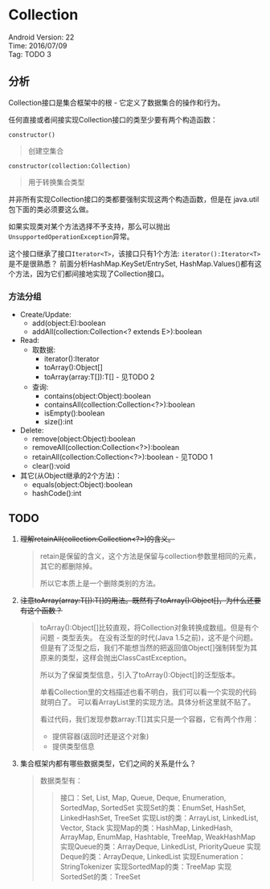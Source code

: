 # Collection

Android Version: 22  
Time: 2016/07/09  
Tag: TODO 3  

## 分析
Collection接口是集合框架中的根 - 它定义了数据集合的操作和行为。

任何直接或者间接实现Collection接口的类至少要有两个构造函数： 

`constructor()`

> 创建空集合

`constructor(collection:Collection)`

> 用于转换集合类型


并非所有实现Collection接口的类都要强制实现这两个构造函数，但是在
java.util包下面的类必须要这么做。

如果实现类对某个方法选择不予支持，那么可以抛出`UnsupportedOperationException`异常。

这个接口继承了接口`Iterator<T>`，该接口只有1个方法:
`iterator():Iterator<T>`
是不是很熟悉？
前面分析HashMap.KeySet/EntrySet, HashMap.Values()都有这个方法，因为它们都间接地实现了Collection接口。

### 方法分组
* Create/Update:
	- add(object:E):boolean
	- addAll(collection:Collection<? extends E>):boolean
* Read:
	- 取数据:
		- iterator():Iterator<E>
		- toArray():Object[]
		- toArray(array:T[]):T[] - 见TODO 2
	- 查询:
		- contains(object:Object):boolean
		- containsAll(collection:Collection<?>):boolean
		- isEmpty():boolean
		- size():int
* Delete:
	- remove(object:Object):boolean
	- removeAll(collection:Collection<?>):boolean
	- retainAll(collection:Collection<?>):boolean - 见TODO 1
	- clear():void
* 其它(从Object继承的2个方法)：
	- equals(object:Object):boolean
	- hashCode():int

## TODO
1. ~~理解retainAll(collection:Collection<?>)的含义。~~

	> retain是保留的含义，这个方法是保留与collection参数里相同的元素，其它的都删除掉。
	>
    > 所以它本质上是一个删除类别的方法。

2. ~~注意toArray(array:T[]):T[]的用法。既然有了toArray():Object[]，为什么还要有这个函数？~~

	> toArray():Object[]比较直观，将Collection对象转换成数组。但是有个问题 - 类型丢失。
	> 在没有泛型的时代(Java 1.5之前)，这不是个问题。
	> 但是有了泛型之后，我们不能想当然的把返回值Object[]强制转型为其原来的类型，这样会抛出ClassCastException。
	>
	> 所以为了保留类型信息，引入了toArray():Object[]的泛型版本。
	> 
	> 单看Collection里的文档描述也看不明白，我们可以看一个实现的代码就明白了。
	> 可以看ArrayList里的实现方法。具体分析这里就不贴了。
	> 
	> 看过代码，我们发现参数array:T[]其实只是一个容器，它有两个作用：
	> * 提供容器(返回时还是这个对象)
    > * 提供类型信息

3. 集合框架内都有哪些数据类型，它们之间的关系是什么？

	> 数据类型有：
	>> 接口：Set, List, Map, Queue, Deque, Enumeration, SortedMap, SortedSet
	>> 实现Set的类：EnumSet, HashSet, LinkedHashSet, TreeSet
	>> 实现List的类：ArrayList, LinkedList, Vector, Stack
	>> 实现Map的类：HashMap, LinkedHash, ArrayMap, EnumMap, Hashtable, TreeMap, WeakHashMap
	>> 实现Queue的类：ArrayDeque, LinkedList, PriorityQueue
	>> 实现Deque的类：ArrayDeque, LinkedList
	>> 实现Enumeration：StringTokenizer
	>> 实现SortedMap的类：TreeMap
	>> 实现SortedSet的类：TreeSet
